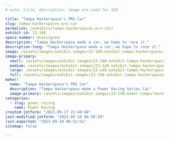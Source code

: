 ```yaml
---
# note: title, description, image are used for SEO

title: "Tampa Hackerspace's PRS Car"
slug: tampa-hackerspaces-prs-car
permalink: /exhibits/tampa-hackerspaces-prs-car/
exhibit-id: 23-148
space-number: Unassigned
description: "Tampa Hackerspace made a car, we hope to race it."
description-long: "Tampa Hackerspace made a car, we hope to race it."
image: /assets/images/exhibit-images/23-148-exhibit-tampa-hackerspaces-prs-car-43-2-1-ths-logo-10th-ann-1-5990-large.png
image-primary: 
  small: /assets/images/exhibit-images/23-148-exhibit-tampa-hackerspaces-prs-car-43-2-1-ths-logo-10th-ann-1-5990-small.png
  medium: /assets/images/exhibit-images/23-148-exhibit-tampa-hackerspaces-prs-car-43-2-1-ths-logo-10th-ann-1-5990-medium.png
  large: /assets/images/exhibit-images/23-148-exhibit-tampa-hackerspaces-prs-car-43-2-1-ths-logo-10th-ann-1-5990-large.png
  full: /assets/images/exhibit-images/23-148-exhibit-tampa-hackerspaces-prs-car-43-2-1-ths-logo-10th-ann-1-5990-full.png
maker: 
  name: "Tampa Hackerspace's PRS Car"
  description: "Tampa Hackerspace made a Power Racing Series Car"
  image-primary: /assets/images/exhibit-images/23-148-maker-tampa-hackerspaces-prs-car-2-1-ths-logo-10th-ann-1-medium.png
categories: 
  - slug: power-racing
    name: Power Racing
created-jotform: "2023-09-17 21:40:48"
last-modified-jotform: "2023-09-18 06:50:39"
last-exported: "2023-09-18 06:52:52"
sitemap: false

---
```

